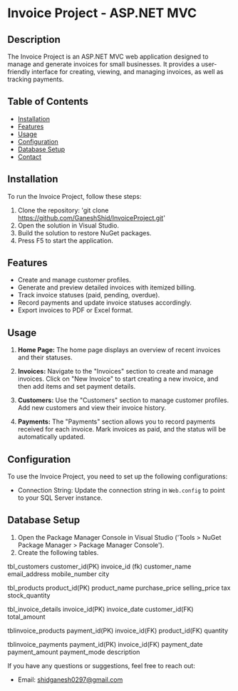 # Invoice Project - ASP.NET MVC


## Description

The Invoice Project is an ASP.NET MVC web application designed to manage and generate invoices for small businesses. It provides a user-friendly interface for creating, viewing, and managing invoices, as well as tracking payments.

## Table of Contents

- [Installation](#installation)
- [Features](#features)
- [Usage](#usage)
- [Configuration](#configuration)
- [Database Setup](#database-setup)
- [Contact](#contact)

## Installation

To run the Invoice Project, follow these steps:

1. Clone the repository: 'git clone https://github.com/GaneshShid/InvoiceProject.git'
2. Open the solution in Visual Studio.
3. Build the solution to restore NuGet packages.
4. Press F5 to start the application.

## Features

- Create and manage customer profiles.
- Generate and preview detailed invoices with itemized billing.
- Track invoice statuses (paid, pending, overdue).
- Record payments and update invoice statuses accordingly.
- Export invoices to PDF or Excel format.

## Usage

1. **Home Page:** The home page displays an overview of recent invoices and their statuses.

2. **Invoices:** Navigate to the "Invoices" section to create and manage invoices. Click on "New Invoice" to start creating a new invoice, and then add items and set payment details.

3. **Customers:** Use the "Customers" section to manage customer profiles. Add new customers and view their invoice history.

4. **Payments:** The "Payments" section allows you to record payments received for each invoice. Mark invoices as paid, and the status will be automatically updated.


## Configuration

To use the Invoice Project, you need to set up the following configurations:

- Connection String: Update the connection string in `Web.config` to point to your SQL Server instance.

## Database Setup

1. Open the Package Manager Console in Visual Studio ('Tools > NuGet Package Manager > Package Manager Console').
2. Create the following tables.

tbl_customers
	customer_id(PK)
	invoice_id (fk)
	customer_name
	email_address
	mobile_number
	city

tbl_products
	product_id(PK)
	product_name
	purchase_price
	selling_price
	tax
	stock_quantity

tbl_invoice_details
	invoice_id(PK)
	invoice_date
	customer_id(FK)
	total_amount
	

tblinvoice_products
	payment_id(PK)
	invoice_id(FK)
	product_id(FK)
	quantity

tblinvoice_payments
	payment_id(PK)
	invoice_id(FK)
	payment_date
	payment_amount
	payment_mode
	description




If you have any questions or suggestions, feel free to reach out:

- Email: shidganesh0297@gmail.com
